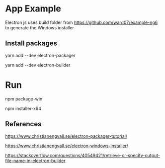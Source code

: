 # App Example

Electron js uses build folder from https://github.com/ward07/example-ng6 to generate the Windows installer

## Install packages

yarn add --dev electron-packager

yarn add --dev electron-builder

# Run

npm package-win

npm installer-x64

## References
https://www.christianengvall.se/electron-packager-tutorial/

https://www.christianengvall.se/electron-windows-installer/


https://stackoverflow.com/questions/40549421/retrieve-or-specify-output-file-name-in-electron-builder

